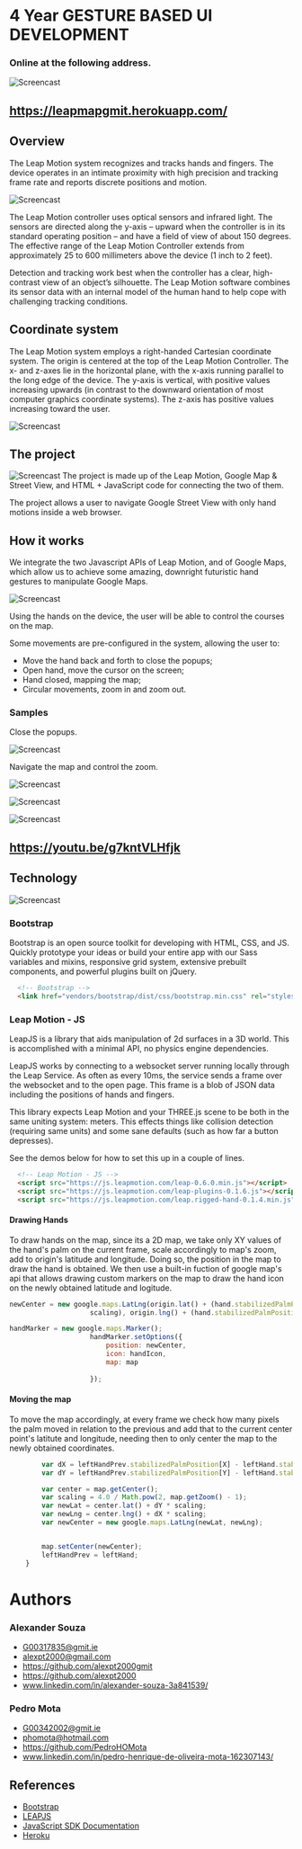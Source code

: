 # 4 Year  GESTURE BASED UI DEVELOPMENT
### Online at the following address.
![Screencast](Screencast/herokup.png)
## https://leapmapgmit.herokuapp.com/


## Overview
The Leap Motion system recognizes and tracks hands and fingers. The device operates in an intimate proximity with high precision and tracking frame rate and reports discrete positions and motion.

![Screencast](Screencast/leap.jpg)

The Leap Motion controller uses optical sensors and infrared light. The sensors are directed along the y-axis – upward when the controller is in its standard operating position – and have a field of view of about 150 degrees. The effective range of the Leap Motion Controller extends from approximately 25 to 600 millimeters above the device (1 inch to 2 feet).

Detection and tracking work best when the controller has a clear, high-contrast view of an object’s silhouette. The Leap Motion software combines its sensor data with an internal model of the human hand to help cope with challenging tracking conditions.

## Coordinate system
The Leap Motion system employs a right-handed Cartesian coordinate system. The origin is centered at the top of the Leap Motion Controller. The x- and z-axes lie in the horizontal plane, with the x-axis running parallel to the long edge of the device. The y-axis is vertical, with positive values increasing upwards (in contrast to the downward orientation of most computer graphics coordinate systems). The z-axis has positive values increasing toward the user.

![Screencast](Screencast/Leap_Axes.png)

## The project
![Screencast](Screencast/theproject.png)
The project is made up of the Leap Motion, Google Map & Street View, and HTML + JavaScript code for connecting the two of them. 

The project allows a user to navigate Google Street View with only hand motions inside a web browser.


## How it works
We integrate the two Javascript APIs of Leap Motion, and of Google Maps, which allow us to achieve some amazing, downright futuristic hand gestures to manipulate Google Maps.

![Screencast](Screencast/leapHand.png)

Using the hands on the device, the user will be able to control the courses on the map.

Some movements are pre-configured in the system, allowing the user to:

- Move the hand back and forth to close the popups;
- Open hand, move the cursor on the screen;
- Hand closed, mapping the map;
- Circular movements, zoom in and zoom out.

### Samples
Close the popups.

![Screencast](Screencast/ClosePopup.gif)

Navigate the map and control the zoom.

![Screencast](Screencast/MoveMap.gif)

![Screencast](Screencast/project.gif)

![Screencast](Screencast/youtube.png)
## https://youtu.be/g7kntVLHfjk


## Technology
![Screencast](Screencast/architecture.png)

### Bootstrap
Bootstrap is an open source toolkit for developing with HTML, CSS, and JS. Quickly prototype your ideas or build your entire app with our Sass variables and mixins, responsive grid system, extensive prebuilt components, and powerful plugins built on jQuery.

```html
  <!-- Bootstrap -->
  <link href="vendors/bootstrap/dist/css/bootstrap.min.css" rel="stylesheet">
```

### Leap Motion - JS

LeapJS is a library that aids manipulation of 2d surfaces in a 3D world. This is accomplished with a minimal API, no physics engine dependencies.

LeapJS works by connecting to a websocket server running locally through the Leap Service. As often as every 10ms, the service sends a frame over the websocket and to the open page. This frame is a blob of JSON data including the positions of hands and fingers.

This library expects Leap Motion and your THREE.js scene to be both in the same uniting system: meters. This effects things like collision detection (requiring same units) and some sane defaults (such as how far a button depresses).

See the demos below for how to set this up in a couple of lines.

```html
  <!-- Leap Motion - JS -->
  <script src="https://js.leapmotion.com/leap-0.6.0.min.js"></script>
  <script src="https://js.leapmotion.com/leap-plugins-0.1.6.js"></script>
  <script src="https://js.leapmotion.com/leap.rigged-hand-0.1.4.min.js"></script>
```
#### Drawing Hands
To draw hands on the map, since its a 2D map, we take only XY values of the hand's palm on the current frame, scale accordingly to map's zoom, add to origin's latitude and longitude. Doing so, the position in the map to draw the hand is obtained. We then use a built-in fuction of google map's api that allows drawing custom markers on the map to draw the hand icon on the newly obtained latitude and logitude.
```js
newCenter = new google.maps.LatLng(origin.lat() + (hand.stabilizedPalmPosition[1]  *
                    scaling), origin.lng() + (hand.stabilizedPalmPosition[0] * scaling));

handMarker = new google.maps.Marker();
                    handMarker.setOptions({
                        position: newCenter,
                        icon: handIcon,
                        map: map
                     
                    });
```
#### Moving the map
To move the map accordingly, at every frame we check how many pixels the palm moved in relation to the previous and add that to the current center point's latitute and longitude, needing then to only center the map to the newly obtained coordinates.

```js
        var dX = leftHandPrev.stabilizedPalmPosition[X] - leftHand.stabilizedPalmPosition[X];
        var dY = leftHandPrev.stabilizedPalmPosition[Y] - leftHand.stabilizedPalmPosition[Y];

        var center = map.getCenter();
        var scaling = 4.0 / Math.pow(2, map.getZoom() - 1);
        var newLat = center.lat() + dY * scaling;
        var newLng = center.lng() + dX * scaling;
        var newCenter = new google.maps.LatLng(newLat, newLng);


        map.setCenter(newCenter);
        leftHandPrev = leftHand;
    } 
```

# Authors

### Alexander Souza
- G00317835@gmit.ie
- alexpt2000@gmail.com
- https://github.com/alexpt2000gmit
- https://github.com/alexpt2000
- www.linkedin.com/in/alexander-souza-3a841539/

### Pedro Mota
- G00342002@gmit.ie
- phomota@hotmail.com
- https://github.com/PedroHOMota
- www.linkedin.com/in/pedro-henrique-de-oliveira-mota-162307143/


## References
- [Bootstrap](https://getbootstrap.com/)
- [LEAPJS](https://github.com/leapmotion/leapjs)
- [JavaScript SDK Documentation](https://developer.leapmotion.com/documentation/javascript/index.html)
- [Heroku](https://www.heroku.com/)